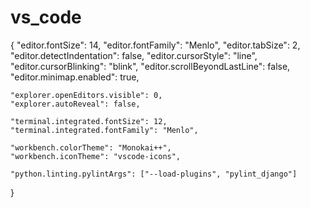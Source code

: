 # vs_code

{
    "editor.fontSize": 14,
    "editor.fontFamily": "Menlo",
    "editor.tabSize": 2,
    "editor.detectIndentation": false,
    "editor.cursorStyle": "line",
    "editor.cursorBlinking": "blink",
    "editor.scrollBeyondLastLine": false,
    "editor.minimap.enabled": true,

    "explorer.openEditors.visible": 0,
    "explorer.autoReveal": false,

    "terminal.integrated.fontSize": 12,
    "terminal.integrated.fontFamily": "Menlo",

    "workbench.colorTheme": "Monokai++",
    "workbench.iconTheme": "vscode-icons",

    "python.linting.pylintArgs": ["--load-plugins", "pylint_django"]
}
